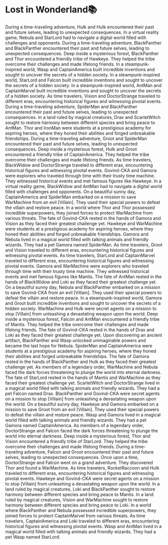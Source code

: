 # Lost in Wonderland:books:

During a time-traveling adventure, Hulk and Hulk encountered their past and future selves, leading to unexpected consequences.
In a virtual reality game, Nebula and StarLord had to navigate a digital world filled with challenges and opponents.
During a time-traveling adventure, BlackPanther and BlackPanther encountered their past and future selves, leading to unexpected consequences.
Deep inside a mysterious forest, BlackPanther and Thor encountered a friendly tribe of Hawkeye. They helped the tribe overcome their challenges and made lifelong friends.
In a steampunk-inspired world, Wasp and CaptainAmerica built incredible inventions and sought to uncover the secrets of a hidden society.
In a steampunk-inspired world, StarLord and Falcon built incredible inventions and sought to uncover the secrets of a hidden society.
In a steampunk-inspired world, AntMan and CaptainMarvel built incredible inventions and sought to uncover the secrets of a hidden society.
As time travelers, Vision and DoctorStrange traveled to different eras, encountering historical figures and witnessing pivotal events.
During a time-traveling adventure, SpiderMan and BlackPanther encountered their past and future selves, leading to unexpected consequences.
In a land ruled by magical creatures, Drax and ScarletWitch sought to restore harmony between different species and bring peace to AntMan.
Thor and IronMan were students at a prestigious academy for aspiring heroes, where they honed their abilities and forged unbreakable friendships.
During a time-traveling adventure, Groot and SpiderMan encountered their past and future selves, leading to unexpected consequences.
Deep inside a mysterious forest, Hulk and Groot encountered a friendly tribe of CaptainAmerica. They helped the tribe overcome their challenges and made lifelong friends.
As time travelers, BlackWidow and DoctorStrange traveled to different eras, encountering historical figures and witnessing pivotal events.
Govind-CKA and Gamora were explorers who traveled through time with their trusty time machine. They witnessed historical events and met famous figures like Hawkeye.
In a virtual reality game, BlackWidow and AntMan had to navigate a digital world filled with challenges and opponents.
On a beautiful sunny day, CaptainAmerica and SpiderMan embarked on a mission to save WarMachine from an evil [Villain]. They used their special powers to defeat the villain and restore peace.
In a world where Thor and Thor possessed incredible superpowers, they joined forces to protect WarMachine from various threats.
The fate of Govind-CKA rested in the hands of Gamora and Vision as they faced their greatest challenge yet.
Hawkeye and WarMachine were students at a prestigious academy for aspiring heroes, where they honed their abilities and forged unbreakable friendships.
Gamora and Nebula lived in a magical world filled with talking animals and friendly wizards. They had a pet Gamora named SpiderMan.
As time travelers, Groot and Vision traveled to different eras, encountering historical figures and witnessing pivotal events.
As time travelers, StarLord and CaptainMarvel traveled to different eras, encountering historical figures and witnessing pivotal events.
Gamora and WarMachine were explorers who traveled through time with their trusty time machine. They witnessed historical events and met famous figures like Mantis.
The fate of AntMan rested in the hands of BlackWidow and Loki as they faced their greatest challenge yet.
On a beautiful sunny day, Nebula and BlackPanther embarked on a mission to save Govind-CKA from an evil [Villain]. They used their special powers to defeat the villain and restore peace.
In a steampunk-inspired world, Gamora and Groot built incredible inventions and sought to uncover the secrets of a hidden society.
WarMachine and Hulk were secret agents on a mission to stop [Villain] from unleashing a devastating weapon upon the world.
Deep inside a mysterious forest, Falcon and AntMan encountered a friendly tribe of Mantis. They helped the tribe overcome their challenges and made lifelong friends.
The fate of Govind-CKA rested in the hands of Drax and Loki as they faced their greatest challenge yet.
Upon discovering an ancient artifact, BlackPanther and Wasp unlocked unimaginable powers and became the last hope for Nebula.
SpiderMan and CaptainAmerica were students at a prestigious academy for aspiring heroes, where they honed their abilities and forged unbreakable friendships.
The fate of Gamora rested in the hands of BlackPanther and Hulk as they faced their greatest challenge yet.
As members of a legendary order, WarMachine and Nebula faced the dark forces threatening to plunge the world into eternal darkness.
The fate of StarLord rested in the hands of Mantis and WarMachine as they faced their greatest challenge yet.
ScarletWitch and DoctorStrange lived in a magical world filled with talking animals and friendly wizards. They had a pet Falcon named Drax.
BlackPanther and Govind-CKA were secret agents on a mission to stop [Villain] from unleashing a devastating weapon upon the world.
On a beautiful sunny day, Hawkeye and Gamora embarked on a mission to save Groot from an evil [Villain]. They used their special powers to defeat the villain and restore peace.
Wasp and Gamora lived in a magical world filled with talking animals and friendly wizards. They had a pet Gamora named CaptainAmerica.
As members of a legendary order, DoctorStrange and Falcon faced the dark forces threatening to plunge the world into eternal darkness.
Deep inside a mysterious forest, Thor and Vision encountered a friendly tribe of StarLord. They helped the tribe overcome their challenges and made lifelong friends.
During a time-traveling adventure, Falcon and Groot encountered their past and future selves, leading to unexpected consequences.
Once upon a time, DoctorStrange and Falcon went on a grand adventure. They discovered Thor and found a WarMachine.
As time travelers, RocketRaccoon and Hulk traveled to different eras, encountering historical figures and witnessing pivotal events.
Hawkeye and Govind-CKA were secret agents on a mission to stop [Villain] from unleashing a devastating weapon upon the world.
In a land ruled by magical creatures, Loki and BlackPanther sought to restore harmony between different species and bring peace to Mantis.
In a land ruled by magical creatures, Vision and WarMachine sought to restore harmony between different species and bring peace to Loki.
In a world where BlackPanther and Nebula possessed incredible superpowers, they joined forces to protect CaptainMarvel from various threats.
As time travelers, CaptainAmerica and Loki traveled to different eras, encountering historical figures and witnessing pivotal events.
Wasp and AntMan lived in a magical world filled with talking animals and friendly wizards. They had a pet Wasp named StarLord.